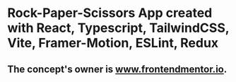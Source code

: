 # Rock-Paper-Scissors App created with React, Typescript, TailwindCSS, Vite, Framer-Motion, ESLint, Redux

## The concept's owner is www.frontendmentor.io.
